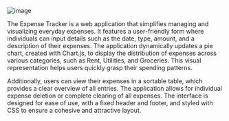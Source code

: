 ![image](https://github.com/user-attachments/assets/efc1e0df-6faf-41bc-862e-f4d82f203c10)

The Expense Tracker is a web application that simplifies managing and visualizing everyday expenses. It features a user-friendly form where individuals can input details such as the date, type, amount, and a description of their expenses. The application dynamically updates a pie chart, created with Chart.js, to display the distribution of expenses across various categories, such as Rent, Utilities, and Groceries. This visual representation helps users quickly grasp their spending patterns.

Additionally, users can view their expenses in a sortable table, which provides a clear overview of all entries. The application allows for individual expense deletion or complete clearing of all expenses. The interface is designed for ease of use, with a fixed header and footer, and styled with CSS to ensure a cohesive and attractive layout.
